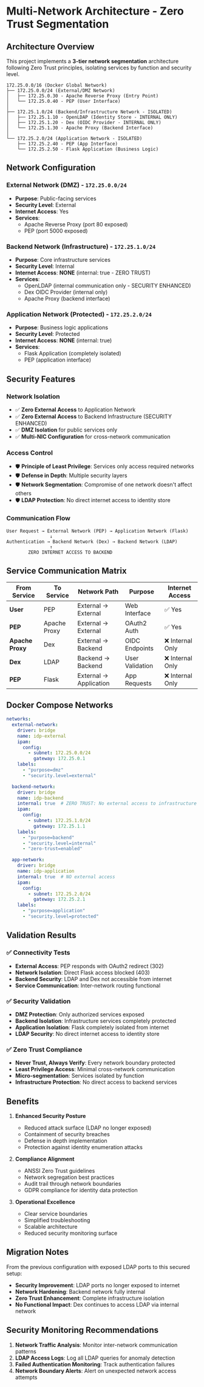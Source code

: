 # Multi-Network Architecture - Zero Trust Segmentation

## Architecture Overview

This project implements a **3-tier network segmentation** architecture following Zero Trust principles, isolating services by function and security level.

```
172.25.0.0/16 (Docker Global Network)
├── 172.25.0.0/24 (External/DMZ Network)
│   ├── 172.25.0.30 - Apache Reverse Proxy (Entry Point)
│   └── 172.25.0.40 - PEP (User Interface)
│
├── 172.25.1.0/24 (Backend/Infrastructure Network - ISOLATED)
│   ├── 172.25.1.10 - OpenLDAP (Identity Store - INTERNAL ONLY)
│   ├── 172.25.1.20 - Dex (OIDC Provider - INTERNAL ONLY)
│   └── 172.25.1.30 - Apache Proxy (Backend Interface)
│
└── 172.25.2.0/24 (Application Network - ISOLATED)
    ├── 172.25.2.40 - PEP (App Interface)
    └── 172.25.2.50 - Flask Application (Business Logic)
```

## Network Configuration

### External Network (DMZ) - `172.25.0.0/24`
- **Purpose**: Public-facing services
- **Security Level**: External
- **Internet Access**: Yes
- **Services**:
  - Apache Reverse Proxy (port 80 exposed)
  - PEP (port 5000 exposed)

### Backend Network (Infrastructure) - `172.25.1.0/24`
- **Purpose**: Core infrastructure services
- **Security Level**: Internal
- **Internet Access**: **NONE** (internal: true - ZERO TRUST)
- **Services**:
  - OpenLDAP (internal communication only - SECURITY ENHANCED)
  - Dex OIDC Provider (internal only)
  - Apache Proxy (backend interface)

### Application Network (Protected) - `172.25.2.0/24`
- **Purpose**: Business logic applications
- **Security Level**: Protected
- **Internet Access**: **NONE** (internal: true)
- **Services**:
  - Flask Application (completely isolated)
  - PEP (application interface)

## Security Features

### Network Isolation
- ✅ **Zero External Access** to Application Network
- ✅ **Zero External Access** to Backend Infrastructure (SECURITY ENHANCED)
- ✅ **DMZ Isolation** for public services only
- ✅ **Multi-NIC Configuration** for cross-network communication

### Access Control
- 🛡️ **Principle of Least Privilege**: Services only access required networks
- 🛡️ **Defense in Depth**: Multiple security layers
- 🛡️ **Network Segmentation**: Compromise of one network doesn't affect others
- 🛡️ **LDAP Protection**: No direct internet access to identity store

### Communication Flow
```
User Request → External Network (PEP) → Application Network (Flask)
                ↓
Authentication → Backend Network (Dex) → Backend Network (LDAP)
                ↑
        ZERO INTERNET ACCESS TO BACKEND
```

## Service Communication Matrix

| From Service | To Service | Network Path | Purpose | Internet Access |
|--------------|------------|--------------|---------|-----------------|
| **User** | PEP | External → External | Web Interface | ✅ Yes |
| **PEP** | Apache Proxy | External → External | OAuth2 Auth | ✅ Yes |
| **Apache Proxy** | Dex | External → Backend | OIDC Endpoints | ❌ Internal Only |
| **Dex** | LDAP | Backend → Backend | User Validation | ❌ Internal Only |
| **PEP** | Flask | External → Application | App Requests | ❌ Internal Only |

## Docker Compose Networks

```yaml
networks:
  external-network:
    driver: bridge
    name: idp-external
    ipam:
      config:
        - subnet: 172.25.0.0/24
          gateway: 172.25.0.1
    labels:
      - "purpose=dmz"
      - "security.level=external"

  backend-network:
    driver: bridge
    name: idp-backend
    internal: true  # ZERO TRUST: No external access to infrastructure
    ipam:
      config:
        - subnet: 172.25.1.0/24
          gateway: 172.25.1.1
    labels:
      - "purpose=backend"
      - "security.level=internal"
      - "zero-trust=enabled"

  app-network:
    driver: bridge
    name: idp-application
    internal: true  # NO external access
    ipam:
      config:
        - subnet: 172.25.2.0/24
          gateway: 172.25.2.1
    labels:
      - "purpose=application"
      - "security.level=protected"
```

## Validation Results

### ✅ Connectivity Tests
- **External Access**: PEP responds with OAuth2 redirect (302)
- **Network Isolation**: Direct Flask access blocked (403)
- **Backend Security**: LDAP and Dex not accessible from internet
- **Service Communication**: Inter-network routing functional

### ✅ Security Validation
- **DMZ Protection**: Only authorized services exposed
- **Backend Isolation**: Infrastructure services completely protected
- **Application Isolation**: Flask completely isolated from internet
- **LDAP Security**: No direct internet access to identity store

### ✅ Zero Trust Compliance
- **Never Trust, Always Verify**: Every network boundary protected
- **Least Privilege Access**: Minimal cross-network communication
- **Micro-segmentation**: Services isolated by function
- **Infrastructure Protection**: No direct access to backend services

## Benefits

1. **Enhanced Security Posture**
   - Reduced attack surface (LDAP no longer exposed)
   - Containment of security breaches
   - Defense in depth implementation
   - Protection against identity enumeration attacks

2. **Compliance Alignment**
   - ANSSI Zero Trust guidelines
   - Network segregation best practices
   - Audit trail through network boundaries
   - GDPR compliance for identity data protection

3. **Operational Excellence**
   - Clear service boundaries
   - Simplified troubleshooting
   - Scalable architecture
   - Reduced security monitoring surface

## Migration Notes

From the previous configuration with exposed LDAP ports to this secured setup:

- **Security Improvement**: LDAP ports no longer exposed to internet
- **Network Hardening**: Backend network fully internal
- **Zero Trust Enhancement**: Complete infrastructure isolation
- **No Functional Impact**: Dex continues to access LDAP via internal network

## Security Monitoring Recommendations

1. **Network Traffic Analysis**: Monitor inter-network communication patterns
2. **LDAP Access Logs**: Log all LDAP queries for anomaly detection
3. **Failed Authentication Monitoring**: Track authentication failures
4. **Network Boundary Alerts**: Alert on unexpected network access attempts
